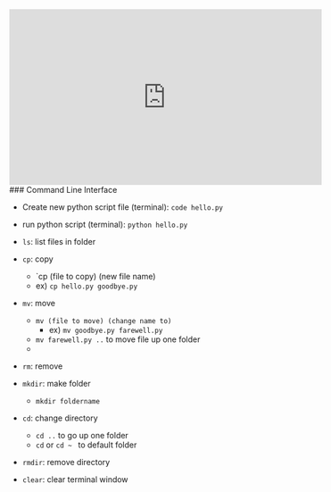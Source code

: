 
<iframe width="560" height="315" 
src="https://video.cs50.io/Oi1lvJS4uS8?start=399" 
title="YouTube video player" 
frameborder="0" 
allow="accelerometer; autoplay; clipboard-write; encrypted-media; gyroscope; picture-in-picture" 
allowfullscreen></iframe>
### Command Line Interface

- Create new python script file (terminal): `code hello.py`
- run python script (terminal): `python hello.py`

- `ls`: list files in folder
- `cp`: copy 
	- `cp (file to copy) (new file name)
	- ex) `cp hello.py goodbye.py`
- `mv`: move
	- `mv (file to move) (change name to)`
		- ex) `mv goodbye.py farewell.py`
	- `mv farewell.py ..` to move file up one folder
	- 
- `rm`: remove
- `mkdir`: make folder
	- `mkdir foldername`
- `cd`: change directory
	- `cd ..` to go up one folder
	- `cd` or `cd ~ ` to default folder
- `rmdir`: remove directory
- `clear`: clear terminal window 















